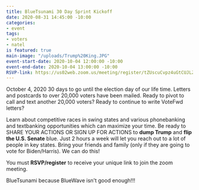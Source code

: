 ```yaml
---
title: BlueTsunami 30 Day Sprint Kickoff
date: 2020-08-31 14:45:00 -10:00
categories:
- event
tags:
- voters
- natel
is featured: true
main-image: "/uploads/Trump%20King.JPG"
event-start-date: 2020-10-04 12:00:00 -10:00
event-end-date: 2020-10-04 13:00:00 -10:00
RSVP-link: https://us02web.zoom.us/meeting/register/tZUscuCvpz4uGtCUJLZHyUGZ_A7lN0rLnWpx
---
```


October 4, 2020
30 days to go until the election day of our life time. Letters and postcards to over 20,000 voters have been mailed. Ready to pivot to call and text another 20,000 voters? Ready to continue to write VoteFwd letters?

Learn about competitive races in swing states and various phonebanking and textbanking opportunities which can maximize your time. Be ready to SHARE YOUR ACTIONS OR SIGN UP FOR ACTIONS to **dump Trump** and **flip the U.S. Senate** blue. Just 2 hours a week will let you reach out to a lot of people in key states. Bring your friends and family (only if they are going to vote for Biden/Harris). We can do this!

You must **RSVP/register** to receive your unique link to join the zoom meeting.

BlueTsunami because BlueWave isn't good enough!!!